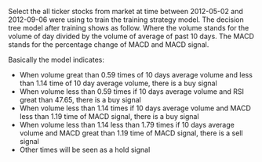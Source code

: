 Select the all ticker stocks from market at time between 2012-05-02 and 2012-09-06
were using to train the training strategy model. The decision tree model after training shows as
follow. Where the volume stands for the volume of day divided by the volume of average of
past 10 days. The MACD stands for the percentage change of MACD and MACD signal.

Basically the model indicates:
+ When volume great than 0.59 times of 10 days average volume and less than 1.14 time of
10 day average volume, there is a buy signal
+ When volume less than 0.59 times if 10 days average volume and RSI great than 47.65,
there is a buy signal
+ When volume less than 1.14 times if 10 days average volume and MACD less than 1.19
time of MACD signal, there is a buy signal
+ When volume less than 1.14 less than 1.79 times if 10 days average volume and MACD
great than 1.19 time of MACD signal, there is a sell signal
+ Other times will be seen as a hold signal
